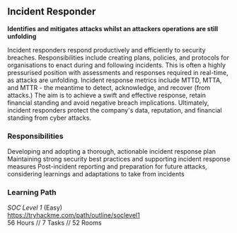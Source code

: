 ## Incident Responder
**Identifies and mitigates attacks whilst an attackers operations are still unfolding**

Incident responders respond productively and efficiently to security breaches. Responsibilities include creating plans, policies, and protocols for organisations to enact during and following incidents. This is often a highly pressurised position with assessments and responses required in real-time, as attacks are unfolding. Incident response metrics include MTTD, MTTA, and MTTR - the meantime to detect, acknowledge, and recover (from attacks.) The aim is to achieve a swift and effective response, retain financial standing and avoid negative breach implications. Ultimately, incident responders protect the company's data, reputation, and financial standing from cyber attacks.

### Responsibilities
Developing and adopting a thorough, actionable incident response plan
Maintaining strong security best practices and supporting incident response measures
Post-incident reporting and preparation for future attacks, considering learnings and adaptations to take from incidents

### Learning Path

*SOC Level 1* (Easy)  
https://tryhackme.com/path/outline/soclevel1  
56 Hours // 7 Tasks // 52 Rooms
